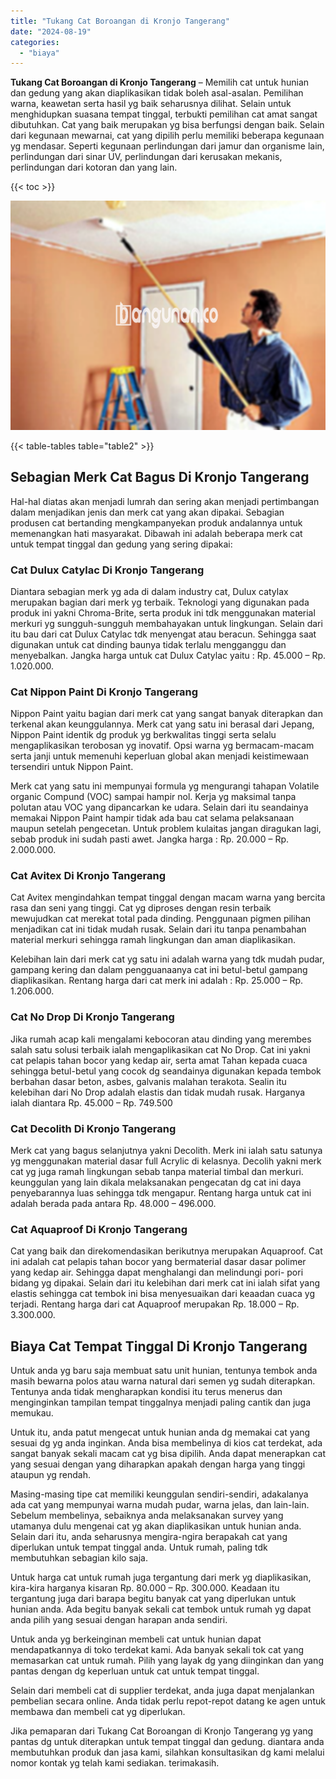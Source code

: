 ```yaml
---
title: "Tukang Cat Boroangan di Kronjo Tangerang"
date: "2024-08-19"
categories: 
  - "biaya"
---
```


**Tukang Cat Boroangan di Kronjo Tangerang** – Memilih cat untuk hunian dan gedung yang akan diaplikasikan tidak boleh asal-asalan. Pemilihan warna, keawetan serta hasil yg baik seharusnya dilihat. Selain untuk menghidupkan suasana tempat tinggal, terbukti pemilihan cat amat sangat dibutuhkan. Cat yang baik merupakan yg bisa berfungsi dengan baik. Selain dari kegunaan mewarnai, cat yang dipilih perlu memiliki beberapa kegunaan yg mendasar. Seperti kegunaan perlindungan dari jamur dan organisme lain, perlindungan dari sinar UV, perlindungan dari kerusakan mekanis, perlindungan dari kotoran dan yang lain.

{{< toc >}}

![Tukang Cat Boroangan di Kronjo Tangerang](/images/jasa-cat-murah08.png)

{{< table-tables table="table2" >}}

## Sebagian Merk Cat Bagus Di Kronjo Tangerang

Hal-hal diatas akan menjadi lumrah dan sering akan menjadi pertimbangan dalam menjadikan jenis dan merk cat yang akan dipakai. Sebagian produsen cat bertanding mengkampanyekan produk andalannya untuk memenangkan hati masyarakat. Dibawah ini adalah beberapa merk cat untuk tempat tinggal dan gedung yang sering dipakai:

### Cat Dulux Catylac Di Kronjo Tangerang

Diantara sebagian merk yg ada di dalam industry cat, Dulux catylax merupakan bagian dari merk yg terbaik. Teknologi yang digunakan pada produk ini yakni Chroma-Brite, serta produk ini tdk menggunakan material merkuri yg sungguh-sungguh membahayakan untuk lingkungan. Selain dari itu bau dari cat Dulux Catylac tdk menyengat atau beracun. Sehingga saat digunakan untuk cat dinding baunya tidak terlalu mengganggu dan menyebalkan. Jangka harga untuk cat Dulux Catylac yaitu : Rp. 45.000 – Rp. 1.020.000.

### Cat Nippon Paint Di Kronjo Tangerang

Nippon Paint yaitu bagian dari merk cat yang sangat banyak diterapkan dan terkenal akan keunggulannya. Merk cat yang satu ini berasal dari Jepang, Nippon Paint identik dg produk yg berkwalitas tinggi serta selalu mengaplikasikan terobosan yg inovatif. Opsi warna yg bermacam-macam serta janji untuk memenuhi keperluan global akan menjadi keistimewaan tersendiri untuk Nippon Paint.

Merk cat yang satu ini mempunyai formula yg mengurangi tahapan Volatile organic Compund (VOC) sampai hampir nol. Kerja yg maksimal tanpa polutan atau VOC yang dipancarkan ke udara. Selain dari itu seandainya memakai Nippon Paint hampir tidak ada bau cat selama pelaksanaan maupun setelah pengecetan. Untuk problem kulaitas jangan diragukan lagi, sebab produk ini sudah pasti awet. Jangka harga : Rp. 20.000 – Rp. 2.000.000.

### Cat Avitex Di Kronjo Tangerang

Cat Avitex mengindahkan tempat tinggal dengan macam warna yang bercita rasa dan seni yang tinggi. Cat yg diproses dengan resin terbaik mewujudkan cat merekat total pada dinding. Penggunaan pigmen pilihan menjadikan cat ini tidak mudah rusak. Selain dari itu tanpa penambahan material merkuri sehingga ramah lingkungan dan aman diaplikasikan.

Kelebihan lain dari merk cat yg satu ini adalah warna yang tdk mudah pudar, gampang kering dan dalam pengguanaanya cat ini betul-betul gampang diaplikasikan. Rentang harga dari cat merk ini adalah : Rp. 25.000 – Rp. 1.206.000.

### Cat No Drop Di Kronjo Tangerang

Jika rumah acap kali mengalami kebocoran atau dinding yang merembes salah satu solusi terbaik ialah mengaplikasikan cat No Drop. Cat ini yakni cat pelapis tahan bocor yang kedap air, serta amat Tahan kepada cuaca sehingga betul-betul yang cocok dg seandainya digunakan kepada tembok berbahan dasar beton, asbes, galvanis malahan terakota. Sealin itu kelebihan dari No Drop adalah elastis dan tidak mudah rusak. Harganya ialah diantara Rp. 45.000 – Rp. 749.500

### Cat Decolith Di Kronjo Tangerang

Merk cat yang bagus selanjutnya yakni Decolith. Merk ini ialah satu satunya yg menggunakan material dasar full Acrylic di kelasnya. Decolih yakni merk cat yg juga ramah lingkungan sebab tanpa material timbal dan merkuri. keunggulan yang lain dikala melaksanakan pengecatan dg cat ini daya penyebarannya luas sehingga tdk mengapur. Rentang harga untuk cat ini adalah berada pada antara Rp. 48.000 – 496.000.

### Cat Aquaproof Di Kronjo Tangerang

Cat yang baik dan direkomendasikan berikutnya merupakan Aquaproof. Cat ini adalah cat pelapis tahan bocor yang bermaterial dasar dasar polimer yang kedap air. Sehingga dapat menghalangi dan melindungi pori- pori bidang yg dipakai. Selain dari itu kelebihan dari merk cat ini ialah sifat yang elastis sehingga cat tembok ini bisa menyesuaikan dari keaadan cuaca yg terjadi. Rentang harga dari cat Aquaproof merupakan Rp. 18.000 – Rp. 3.300.000.

## Biaya Cat Tempat Tinggal Di Kronjo Tangerang

Untuk anda yg baru saja membuat satu unit hunian, tentunya tembok anda masih bewarna polos atau warna natural dari semen yg sudah diterapkan. Tentunya anda tidak mengharapkan kondisi itu terus menerus dan menginginkan tampilan tempat tinggalnya menjadi paling cantik dan juga memukau.

Untuk itu, anda patut mengecat untuk hunian anda dg memakai cat yang sesuai dg yg anda inginkan. Anda bisa membelinya di kios cat terdekat, ada sangat banyak sekali macam cat yg bisa dipilih. Anda dapat menerapkan cat yang sesuai dengan yang diharapkan apakah dengan harga yang tinggi ataupun yg rendah.

Masing-masing tipe cat memiliki keunggulan sendiri-sendiri, adakalanya ada cat yang mempunyai warna mudah pudar, warna jelas, dan lain-lain. Sebelum membelinya, sebaiknya anda melaksanakan survey yang utamanya dulu mengenai cat yg akan diaplikasikan untuk hunian anda. Selain dari itu, anda seharusnya mengira-ngira berapakah cat yang diperlukan untuk tempat tinggal anda. Untuk rumah, paling tdk membutuhkan sebagian kilo saja.

Untuk harga cat untuk rumah juga tergantung dari merk yg diaplikasikan, kira-kira harganya kisaran Rp. 80.000 – Rp. 300.000. Keadaan itu tergantung juga dari barapa begitu banyak cat yang diperlukan untuk hunian anda. Ada begitu banyak sekali cat tembok untuk rumah yg dapat anda pilih yang sesuai dengan harapan anda sendiri.

Untuk anda yg berkeinginan membeli cat untuk hunian dapat mendapatkannya di toko terdekat kami. Ada banyak sekali tok cat yang memasarkan cat untuk rumah. Pilih yang layak dg yang diinginkan dan yang pantas dengan dg keperluan untuk cat untuk tempat tinggal.

Selain dari membeli cat di supplier terdekat, anda juga dapat menjalankan pembelian secara online. Anda tidak perlu repot-repot datang ke agen untuk membawa dan membeli cat yg diperlukan.

Jika pemaparan dari Tukang Cat Boroangan di Kronjo Tangerang yg yang pantas dg untuk diterapkan untuk tempat tinggal dan gedung. diantara anda membutuhkan produk dan jasa kami, silahkan konsultasikan dg kami melalui nomor kontak yg telah kami sediakan. terimakasih.
